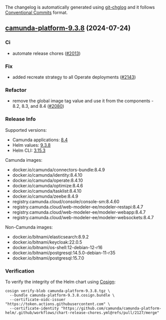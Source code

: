 The changelog is automatically generated using [git-chglog](https://github.com/git-chglog/git-chglog)
and it follows [Conventional Commits](https://www.conventionalcommits.org/en/v1.0.0/) format.


<a name="camunda-platform-9.3.8"></a>
## [camunda-platform-9.3.8](https://github.com/camunda/camunda-platform-helm/releases/tag/camunda-platform-9.3.8) (2024-07-24)

### Ci

* automate release chores ([#2013](https://github.com/camunda/camunda-platform-helm/issues/2013))

### Fix

* added recreate strategy to all Operate deployments ([#2143](https://github.com/camunda/camunda-platform-helm/issues/2143))

### Refactor

* remove the global image tag value and use it from the components - 8.2, 8.3, and 8.4 ([#2080](https://github.com/camunda/camunda-platform-helm/issues/2080))

### Release Info

Supported versions:

- Camunda applications: [8.4](https://github.com/camunda/camunda-platform/releases?q=tag%3A8.4&expanded=true)
- Helm values: [9.3.8](https://artifacthub.io/packages/helm/camunda/camunda-platform/9.3.8#parameters)
- Helm CLI: [3.15.3](https://github.com/helm/helm/releases/tag/v3.15.3)

Camunda images:

- docker.io/camunda/connectors-bundle:8.4.9
- docker.io/camunda/identity:8.4.10
- docker.io/camunda/operate:8.4.10
- docker.io/camunda/optimize:8.4.6
- docker.io/camunda/tasklist:8.4.10
- docker.io/camunda/zeebe:8.4.9
- registry.camunda.cloud/console/console-sm:8.4.60
- registry.camunda.cloud/web-modeler-ee/modeler-restapi:8.4.7
- registry.camunda.cloud/web-modeler-ee/modeler-webapp:8.4.7
- registry.camunda.cloud/web-modeler-ee/modeler-websockets:8.4.7

Non-Camunda images:

- docker.io/bitnami/elasticsearch:8.9.2
- docker.io/bitnami/keycloak:22.0.5
- docker.io/bitnami/os-shell:12-debian-12-r16
- docker.io/bitnami/postgresql:14.5.0-debian-11-r35
- docker.io/bitnami/postgresql:15.7.0

### Verification

To verify the integrity of the Helm chart using [Cosign](https://docs.sigstore.dev/signing/quickstart/):

```shell
cosign verify-blob camunda-platform-9.3.8.tgz \
  --bundle camunda-platform-9.3.8.cosign.bundle \
  --certificate-oidc-issuer "https://token.actions.githubusercontent.com" \
  --certificate-identity "https://github.com/camunda/camunda-platform-helm/.github/workflows/chart-release-chores.yml@refs/pull/2127/merge"
```

